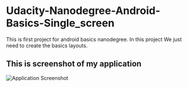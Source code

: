 # Udacity-Nanodegree-Android-Basics-Single_screen
 This is first project for android basics nanodegree. In this project We just need to create the basics layouts.
 
 ## This is screenshot of my application
 ![Application Screenshot](/Screenshot/Sc_1.png)
